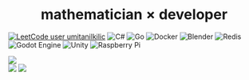 # $$\mathbf{mathematician}\times\mathbf{developer}$$

[![LeetCode user umitanilkilic](https://img.shields.io/badge/dynamic/json?style=for-the-badge&labelColor=black&color=%23ffa116&label=Solved&query=solved&url=https%3A%2F%2Fleetcode-badge.vercel.app%2Fapi%2Fusers%2Fumitanilkilic&logo=leetcode&logoColor=yellow)](https://leetcode.com/umitanilkilic/)
![C#](https://img.shields.io/badge/c%23-%23239120.svg?style=for-the-badge&logo=csharp&logoColor=white) ![Go](https://img.shields.io/badge/go-%2300ADD8.svg?style=for-the-badge&logo=go&logoColor=white) ![Docker](https://img.shields.io/badge/docker-%230db7ed.svg?style=for-the-badge&logo=docker&logoColor=white) ![Blender](https://img.shields.io/badge/blender-%23F5792A.svg?style=for-the-badge&logo=blender&logoColor=white) ![Redis](https://img.shields.io/badge/redis-%23DD0031.svg?style=for-the-badge&logo=redis&logoColor=white) ![Godot Engine](https://img.shields.io/badge/GODOT-%23FFFFFF.svg?style=for-the-badge&logo=godot-engine) ![Unity](https://img.shields.io/badge/Unity-100000?style=for-the-badge&logo=unity&logoColor=white) ![Raspberry Pi](https://img.shields.io/badge/-RaspberryPi-C51A4A?style=for-the-badge&logo=Raspberry-Pi)


![](https://github-readme-stats.vercel.app/api/top-langs/?username=umitanilkilic&theme=dark&hide_border=false&include_all_commits=false&count_private=false&layout=compact)<br/>
![](https://github-readme-stats.vercel.app/api?username=umitanilkilic&theme=dark&hide_border=false&include_all_commits=false&count_private=false)
![](https://github-readme-streak-stats.herokuapp.com/?user=umitanilkilic&theme=dark&hide_border=false)
